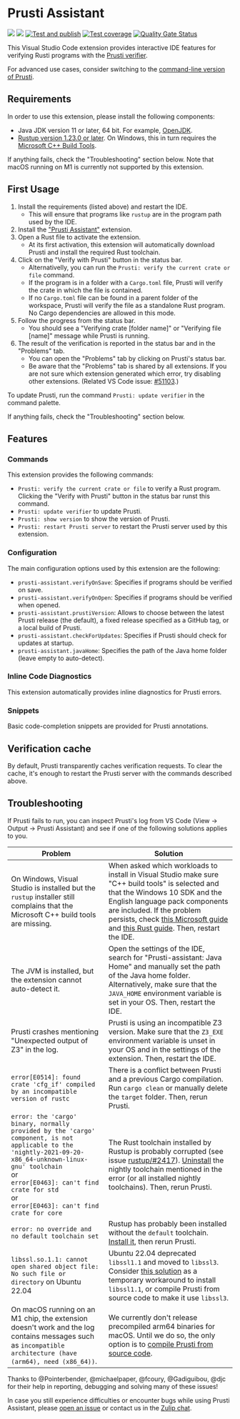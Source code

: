 Prusti Assistant
================

[![](https://vsmarketplacebadge.apphb.com/version/viper-admin.prusti-assistant.svg)](https://marketplace.visualstudio.com/items?itemName=viper-admin.prusti-assistant)
[![](https://img.shields.io/open-vsx/v/viper-admin/prusti-assistant?label=Open%20VSX)](https://open-vsx.org/extension/viper-admin/prusti-assistant)
[![Test and publish](https://github.com/viperproject/prusti-assistant/workflows/Test%20and%20publish/badge.svg)](https://github.com/viperproject/prusti-assistant/actions?query=workflow%3A"Test+and+publish"+branch%3Amaster)
[![Test coverage](https://codecov.io/gh/viperproject/prusti-assistant/branch/master/graph/badge.svg?token=D4HOAD0KRU)](https://codecov.io/gh/viperproject/prusti-assistant)
[![Quality Gate Status](https://sonarcloud.io/api/project_badges/measure?project=viperproject_prusti-assistant&metric=alert_status)](https://sonarcloud.io/dashboard?id=viperproject_prusti-assistant)

This Visual Studio Code extension provides interactive IDE features for verifying Rusti programs with the [Prusti verifier](https://github.com/viperproject/prusti-dev).

For advanced use cases, consider switching to the [command-line version of Prusti](https://github.com/viperproject/prusti-dev).

## Requirements

In order to use this extension, please install the following components:

* Java JDK version 11 or later, 64 bit. For example, [OpenJDK](https://jdk.java.net/).
* [Rustup version 1.23.0 or later](https://rustup.rs/). On Windows, this in turn requires the [Microsoft C++ Build Tools](https://visualstudio.microsoft.com/visual-cpp-build-tools/).

If anything fails, check the "Troubleshooting" section below. Note that macOS running on M1 is currently not supported by this extension.

## First Usage

1. Install the requirements (listed above) and restart the IDE.
   * This will ensure that programs like `rustup` are in the program path used by the IDE.
2. Install the ["Prusti Assistant"](https://marketplace.visualstudio.com/items?itemName=viper-admin.prusti-assistant) extension.
3. Open a Rust file to activate the extension.
   * At its first activation, this extension will automatically download Prusti and install the required Rust toolchain.
4. Click on the "Verify with Prusti" button in the status bar.
   * Alternativelly, you can run the `Prusti: verify the current crate or file` command.
   * If the program is in a folder with a `Cargo.toml` file, Prusti will verify the crate in which the file is contained.
   * If no `Cargo.toml` file can be found in a parent folder of the workspace, Prusti will verify the file as a standalone Rust program. No Cargo dependencies are allowed in this mode.
5. Follow the progress from the status bar.
   * You should see a "Verifying crate [folder name]" or "Verifying file [name]" message while Prusti is running.
6. The result of the verification is reported in the status bar and in the "Problems" tab.
   * You can open the "Problems" tab by clicking on Prusti's status bar.
   * Be aware that the "Problems" tab is shared by all extensions. If you are not sure which extension generated which error, try disabling other extensions. (Related VS Code issue: [#51103](https://github.com/microsoft/vscode/issues/51103).)

To update Prusti, run the command `Prusti: update verifier` in the command palette.

If anything fails, check the "Troubleshooting" section below.

## Features

### Commands

This extension provides the following commands:

* `Prusti: verify the current crate or file` to verify a Rust program. Clicking the "Verify with Prusti" button in the status bar runst this command.
* `Prusti: update verifier` to update Prusti.
* `Prusti: show version` to show the version of Prusti.
* `Prusti: restart Prusti server` to restart the Prusti server used by this extension.

### Configuration

The main configuration options used by this extension are the following:

* `prusti-assistant.verifyOnSave`: Specifies if programs should be verified on save.
* `prusti-assistant.verifyOnOpen`: Specifies if programs should be verified when opened.
* `prusti-assistant.prustiVersion`: Allows to choose between the latest Prusti release (the default), a fixed release specified as a GitHub tag, or a local build of Prusti.
* `prusti-assistant.checkForUpdates`: Specifies if Prusti should check for updates at startup.
* `prusti-assistant.javaHome`: Specifies the path of the Java home folder (leave empty to auto-detect).

### Inline Code Diagnostics

This extension automatically provides inline diagnostics for Prusti errors.

### Snippets

Basic code-completion snippets are provided for Prusti annotations.

## Verification cache

By default, Prusti transparently caches verification requests. To clear the cache, it's enough to restart the Prusti server with the commands described above.

## Troubleshooting

If Prusti fails to run, you can inspect Prusti's log from VS Code (View -> Output -> Prusti Assistant) and see if one of the following solutions applies to you.

| Problem | Solution |
|---------|----------|
| On Windows, Visual Studio is installed but the `rustup` installer still complains that the Microsoft C++ build tools are missing. | When asked which workloads to install in Visual Studio make sure "C++ build tools" is selected and that the Windows 10 SDK and the English language pack components are included. If the problem persists, check [this Microsoft guide](https://docs.microsoft.com/en-us/windows/dev-environment/rust/setup) and [this Rust guide](https://doc.rust-lang.org/book/ch01-01-installation.html#installing-rustup-on-windows). Then, restart the IDE. |
| The JVM is installed, but the extension cannot auto-detect it. | Open the settings of the IDE, search for "Prusti-assistant: Java Home" and manually set the path of the Java home folder. Alternatively, make sure that the `JAVA_HOME` environment variable is set in your OS. Then, restart the IDE. |
| Prusti crashes mentioning "Unexpected output of Z3" in the log. | Prusti is using an incompatible Z3 version. Make sure that the `Z3_EXE` environment variable is unset in your OS and in the settings of the extension. Then, restart the IDE. |
| `error[E0514]: found crate 'cfg_if' compiled by an incompatible version of rustc` | There is a conflict between Prusti and a previous Cargo compilation. Run `cargo clean` or manually delete the `target` folder. Then, rerun Prusti. |
| `error: the 'cargo' binary, normally provided by the 'cargo' component, is not applicable to the 'nightly-2021-09-20-x86_64-unknown-linux-gnu' toolchain` <br/> or <br/> `error[E0463]: can't find crate for std` <br/> or <br/> `error[E0463]: can't find crate for core` | The Rust toolchain installed by Rustup is probably corrupted (see issue [rustup/#2417](https://github.com/rust-lang/rustup/issues/2417)). [Uninstall](https://stackoverflow.com/questions/42322879/how-to-remove-rust-compiler-toolchains-with-rustup) the nightly toolchain mentioned in the error (or all installed nightly toolchains). Then, rerun Prusti. |
| `error: no override and no default toolchain set` | Rustup has probably been installed without the `default` toolchain. [Install it](https://stackoverflow.com/a/46864309/2491528), then rerun Prusti. |
| `libssl.so.1.1: cannot open shared object file: No such file or directory` on Ubuntu 22.04 | Ubuntu 22.04 deprecated `libssl1.1` and moved to `libssl3`. Consider [this solution](https://stackoverflow.com/a/72366805/2491528) as a temporary workaround to install `libssl1.1`, or compile Prusti from source code to make it use `libssl3`. |
| On macOS running on an M1 chip, the extension doesn't work and the log contains messages such as `incompatible architecture (have (arm64), need (x86_64))`. | We currently don't release precompiled arm64 binaries for macOS. Until we do so, the only option is to [compile Prusti from source code](https://github.com/viperproject/prusti-dev). |

Thanks to @Pointerbender, @michaelpaper, @fcoury, @Gadiguibou, @djc for their help in reporting, debugging and solving many of these issues!

In case you still experience difficulties or encounter bugs while using Prusti Assistant, please [open an issue](https://github.com/viperproject/prusti-assistant/issues) or contact us in the [Zulip chat](https://prusti.zulipchat.com/).
